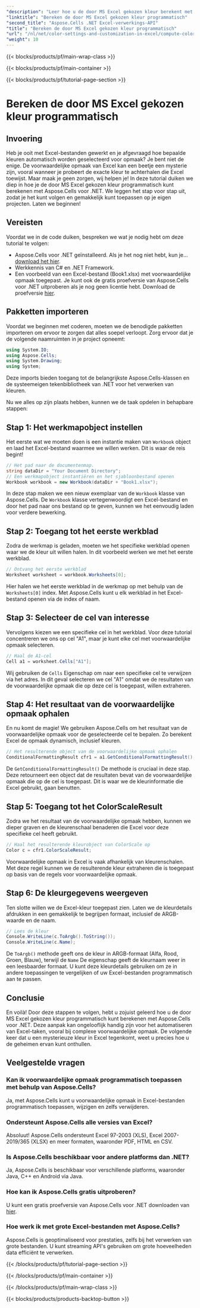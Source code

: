 ```yaml
---
"description": "Leer hoe u de door MS Excel gekozen kleur berekent met Aspose.Cells voor .NET. Volg deze stapsgewijze handleiding om programmatisch toegang te krijgen tot de voorwaardelijke opmaakkleur van Excel."
"linktitle": "Bereken de door MS Excel gekozen kleur programmatisch"
"second_title": "Aspose.Cells .NET Excel-verwerkings-API"
"title": "Bereken de door MS Excel gekozen kleur programmatisch"
"url": "/nl/net/color-settings-and-customization-in-excel/compute-color-chosen-by-ms-excel/"
"weight": 10
---
```


{{< blocks/products/pf/main-wrap-class >}}

{{< blocks/products/pf/main-container >}}

{{< blocks/products/pf/tutorial-page-section >}}

# Bereken de door MS Excel gekozen kleur programmatisch

## Invoering
Heb je ooit met Excel-bestanden gewerkt en je afgevraagd hoe bepaalde kleuren automatisch worden geselecteerd voor opmaak? Je bent niet de enige. De voorwaardelijke opmaak van Excel kan een beetje een mysterie zijn, vooral wanneer je probeert de exacte kleur te achterhalen die Excel toewijst. Maar maak je geen zorgen, wij helpen je! In deze tutorial duiken we diep in hoe je de door MS Excel gekozen kleur programmatisch kunt berekenen met Aspose.Cells voor .NET. We leggen het stap voor stap uit, zodat je het kunt volgen en gemakkelijk kunt toepassen op je eigen projecten. Laten we beginnen!
## Vereisten
Voordat we in de code duiken, bespreken we wat je nodig hebt om deze tutorial te volgen:
- Aspose.Cells voor .NET geïnstalleerd. Als je het nog niet hebt, kun je... [download het hier](https://releases.aspose.com/cells/net/).
- Werkkennis van C# en .NET Framework.
- Een voorbeeld van een Excel-bestand (Book1.xlsx) met voorwaardelijke opmaak toegepast.
Je kunt ook de gratis proefversie van Aspose.Cells voor .NET uitproberen als je nog geen licentie hebt. Download de proefversie [hier](https://releases.aspose.com/).
## Pakketten importeren
Voordat we beginnen met coderen, moeten we de benodigde pakketten importeren om ervoor te zorgen dat alles soepel verloopt. Zorg ervoor dat je de volgende naamruimten in je project opneemt:
```csharp
using System.IO;
using Aspose.Cells;
using System.Drawing;
using System;
```
Deze imports bieden toegang tot de belangrijkste Aspose.Cells-klassen en de systeemeigen tekenbibliotheek van .NET voor het verwerken van kleuren.

Nu we alles op zijn plaats hebben, kunnen we de taak opdelen in behapbare stappen:
## Stap 1: Het werkmapobject instellen
Het eerste wat we moeten doen is een instantie maken van `Workbook` object en laad het Excel-bestand waarmee we willen werken. Dit is waar de reis begint!
```csharp
// Het pad naar de documentenmap.
string dataDir = "Your Document Directory";
// Een werkmapobject instantiëren en het sjabloonbestand openen
Workbook workbook = new Workbook(dataDir + "Book1.xlsx");
```
In deze stap maken we een nieuw exemplaar van de `Workbook` klasse van Aspose.Cells. De `Workbook` klasse vertegenwoordigt een Excel-bestand en door het pad naar ons bestand op te geven, kunnen we het eenvoudig laden voor verdere bewerking.
## Stap 2: Toegang tot het eerste werkblad
Zodra de werkmap is geladen, moeten we het specifieke werkblad openen waar we de kleur uit willen halen. In dit voorbeeld werken we met het eerste werkblad.
```csharp
// Ontvang het eerste werkblad
Worksheet worksheet = workbook.Worksheets[0];
```
Hier halen we het eerste werkblad in de werkmap op met behulp van de `Worksheets[0]` index. Met Aspose.Cells kunt u elk werkblad in het Excel-bestand openen via de index of naam.
## Stap 3: Selecteer de cel van interesse
Vervolgens kiezen we een specifieke cel in het werkblad. Voor deze tutorial concentreren we ons op cel "A1", maar je kunt elke cel met voorwaardelijke opmaak selecteren.
```csharp
// Haal de A1-cel
Cell a1 = worksheet.Cells["A1"];
```
Wij gebruiken de `Cells` Eigenschap om naar een specifieke cel te verwijzen via het adres. In dit geval selecteren we cel "A1" omdat we de resultaten van de voorwaardelijke opmaak die op deze cel is toegepast, willen extraheren.
## Stap 4: Het resultaat van de voorwaardelijke opmaak ophalen
En nu komt de magie! We gebruiken Aspose.Cells om het resultaat van de voorwaardelijke opmaak voor de geselecteerde cel te bepalen. Zo berekent Excel de opmaak dynamisch, inclusief kleuren.
```csharp
// Het resulterende object van de voorwaardelijke opmaak ophalen
ConditionalFormattingResult cfr1 = a1.GetConditionalFormattingResult();
```
De `GetConditionalFormattingResult()` De methode is cruciaal in deze stap. Deze retourneert een object dat de resultaten bevat van de voorwaardelijke opmaak die op de cel is toegepast. Dit is waar we de kleurinformatie die Excel gebruikt, gaan benutten.
## Stap 5: Toegang tot het ColorScaleResult
Zodra we het resultaat van de voorwaardelijke opmaak hebben, kunnen we dieper graven en de kleurenschaal benaderen die Excel voor deze specifieke cel heeft gebruikt.
```csharp
// Haal het resulterende kleurobject van ColorScale op
Color c = cfr1.ColorScaleResult;
```
Voorwaardelijke opmaak in Excel is vaak afhankelijk van kleurenschalen. Met deze regel kunnen we de resulterende kleur extraheren die is toegepast op basis van de regels voor voorwaardelijke opmaak.
## Stap 6: De kleurgegevens weergeven
Ten slotte willen we de Excel-kleur toegepast zien. Laten we de kleurdetails afdrukken in een gemakkelijk te begrijpen formaat, inclusief de ARGB-waarde en de naam.
```csharp
// Lees de kleur
Console.WriteLine(c.ToArgb().ToString());
Console.WriteLine(c.Name);
```
De `ToArgb()` methode geeft ons de kleur in ARGB-formaat (Alfa, Rood, Groen, Blauw), terwijl de `Name` De eigenschap geeft de kleurnaam weer in een leesbaarder formaat. U kunt deze kleurdetails gebruiken om ze in andere toepassingen te vergelijken of uw Excel-bestanden programmatisch aan te passen.

## Conclusie
En voilà! Door deze stappen te volgen, hebt u zojuist geleerd hoe u de door MS Excel gekozen kleur programmatisch kunt berekenen met Aspose.Cells voor .NET. Deze aanpak kan ongelooflijk handig zijn voor het automatiseren van Excel-taken, vooral bij complexe voorwaardelijke opmaak. De volgende keer dat u een mysterieuze kleur in Excel tegenkomt, weet u precies hoe u de geheimen ervan kunt onthullen.
## Veelgestelde vragen
### Kan ik voorwaardelijke opmaak programmatisch toepassen met behulp van Aspose.Cells?
Ja, met Aspose.Cells kunt u voorwaardelijke opmaak in Excel-bestanden programmatisch toepassen, wijzigen en zelfs verwijderen.
### Ondersteunt Aspose.Cells alle versies van Excel?
Absoluut! Aspose.Cells ondersteunt Excel 97-2003 (XLS), Excel 2007-2019/365 (XLSX) en meer formaten, waaronder PDF, HTML en CSV.
### Is Aspose.Cells beschikbaar voor andere platforms dan .NET?
Ja, Aspose.Cells is beschikbaar voor verschillende platforms, waaronder Java, C++ en Android via Java.
### Hoe kan ik Aspose.Cells gratis uitproberen?
U kunt een gratis proefversie van Aspose.Cells voor .NET downloaden van [hier](https://releases.aspose.com/).
### Hoe werk ik met grote Excel-bestanden met Aspose.Cells?
Aspose.Cells is geoptimaliseerd voor prestaties, zelfs bij het verwerken van grote bestanden. U kunt streaming API's gebruiken om grote hoeveelheden data efficiënt te verwerken.

{{< /blocks/products/pf/tutorial-page-section >}}

{{< /blocks/products/pf/main-container >}}

{{< /blocks/products/pf/main-wrap-class >}}

{{< blocks/products/products-backtop-button >}}